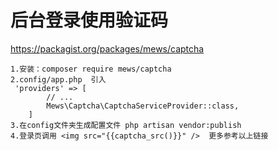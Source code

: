 # 后台登录使用验证码
https://packagist.org/packages/mews/captcha

    1.安装：composer require mews/captcha
    2.config/app.php  引入
     'providers' => [
            // ...
            Mews\Captcha\CaptchaServiceProvider::class,
        ]
    3.在config文件夹生成配置文件 php artisan vendor:publish
    4.登录页调用 <img src="{{captcha_src()}}" />  更多参考以上链接
  

    
   
    
